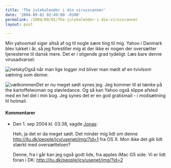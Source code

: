 ```yaml
---
title: 'The julekalender i din virusscanner'
date: '2004-09-01 02:49:00 -0100'
permalink: /2004/09/01/The-julekalender-i-din-virusscanner
layout: post

---
```

Min yahoomail siger altså af og til nogle sære ting til mig. Yahoo i Danmark blev lukket i år, så jeg forestiller mig at der ikke er nogen der oversætter tjenesterne til dansk mere. Det er i stigende grad tydeligt. Læs bare denne virusadvarsel:

![netsky](http://www.xoc.dk/images/things/netsky.png)Også når man lige logger ind bliver man mødt af en tvivlsom sætning som denne:

![vælkommen](http://www.xoc.dk/images/things/velkommen.png)Det er nu meget sødt synes jeg. Jeg kommer til at tænke på the kartoffelwoman og støvledance. Og så kan Yahoo også slippe afsted med en hel del i min bog. Jeg synes det er en god gratismail - i modsætning til hotmail.
<div class="vintage-comments">
<h4>Kommentarer </h4>
<ul class="vintage-comments-list"><li>
<p class="comment-meta">Den <time pubdate datetime="2004-09-01T15:38:22+02:00">1. sep 2004 kl.  03:38</time>, sagde <a href="http://verture.net/">Jonas</a>:</p>
<p>Heh, ja det er da meget sødt. Det minder mig lidt om denne <a href="http://itu.dk/people/jcv/usenet/img/?id=1">http://itu.dk/people/jcv/usenet/img/?id=1</a> fra OS X. Mon ikke det gik lidt stærkt med oversættelsen?</p>
<p>Denne, fra i går kan jeg også godt lide, fra apples iMac G5 side. Vi er lidt foran i DK: <a href="http://itu.dk/people/jcv/usenet/img/?id=2">http://itu.dk/people/jcv/usenet/img/?id=2</a></p>
</li>
</ul>
</div>
